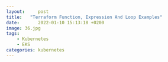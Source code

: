```yaml
---
layout:     post
title:   "Terraform Function, Expression And Loop Examples"
date:       2022-01-10 15:13:18 +0200
image: 36.jpg
tags:
    - Kubernetes
    - EKS
categories: kubernetes
---
```

